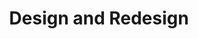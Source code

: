 ---
title: Design and Redesign
layout: default
year: 2015
authors: [ Fernanda Viégas, Martin Wattenberg ]
tags: [ InfoVis, Methods, Critique ]
citation: "Fernanda Viégas and Martin Wattenberg, Design and Redesign, first published in Malofiej 22, Annual Book, Mar 27, 2015"
type: Blog Post
---